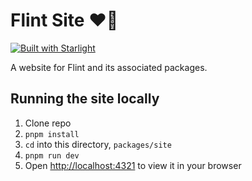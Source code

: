 # Flint Site ❤️‍🔥

[![Built with Starlight](https://astro.badg.es/v2/built-with-starlight/tiny.svg)](https://starlight.astro.build)

A website for Flint and its associated packages.

## Running the site locally

1. Clone repo
2. `pnpm install`
3. `cd` into this directory, `packages/site`
4. `pnpm run dev`
5. Open [http://localhost:4321](http://localhost:4321) to view it in your browser
